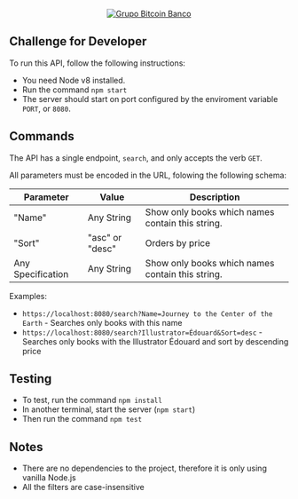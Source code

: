 <p align="center">
  <a href="https://www.btc-banco.com">
      <img src="https://s3.amazonaws.com/assinaturas-de-emails/btc.png" alt="Grupo Bitcoin Banco"/>
  </a>
</p>

## Challenge for Developer

To run this API, follow the following instructions:

* You need Node v8 installed.
* Run the command `npm start`
* The server should start on port configured by the enviroment variable `PORT`, or `8080`.

## Commands

The API has a single endpoint, `search`, and only accepts the verb `GET`.

All parameters must be encoded in the URL, folowing the following schema:

Parameter|Value|Description
----|----|----
|"Name"| Any String | Show only books which names contain this string.
|"Sort"| "asc" or "desc"| Orders by price
|Any Specification| Any String | Show only books which names contain this string.

Examples:
* `https://localhost:8080/search?Name=Journey to the Center of the Earth` - Searches only books with this name
* `https://localhost:8080/search?Illustrator=Édouard&Sort=desc` - Searches only books with the Illustrator Édouard and sort by descending price

## Testing
* To test, run the command `npm install`
* In another terminal, start the server (`npm start`)
* Then run the command `npm test`

## Notes
* There are no dependencies to the project, therefore it is only using vanilla Node.js
* All the filters are case-insensitive
